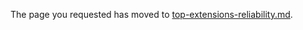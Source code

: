 
The page you requested has moved to [top-extensions-reliability.md](top-extensions-reliability.md).
